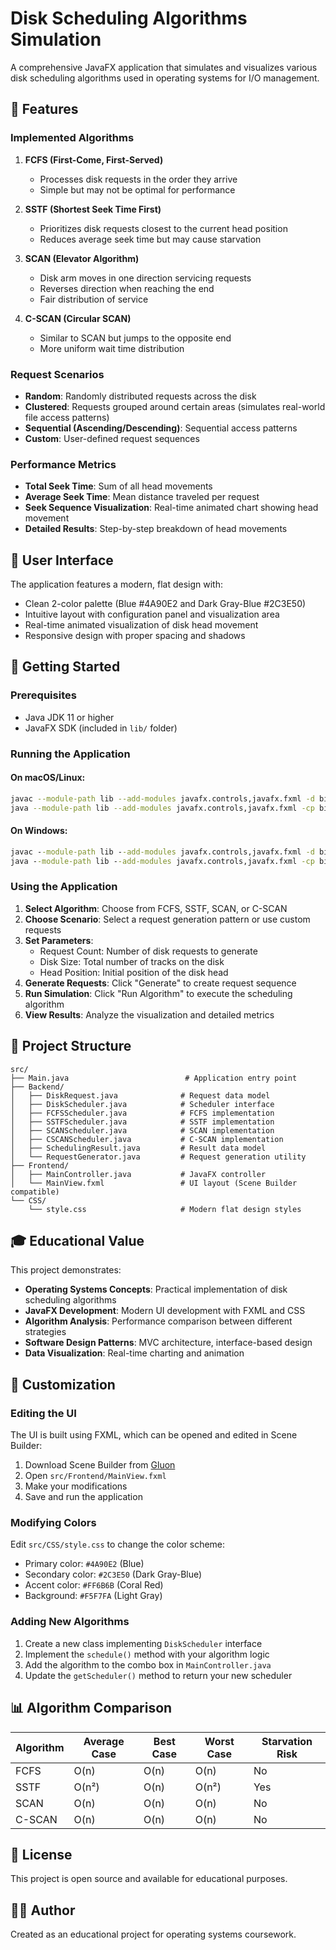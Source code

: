 # Disk Scheduling Algorithms Simulation

A comprehensive JavaFX application that simulates and visualizes various disk scheduling algorithms used in operating systems for I/O management.

## 🎯 Features

### Implemented Algorithms

1. **FCFS (First-Come, First-Served)**
   - Processes disk requests in the order they arrive
   - Simple but may not be optimal for performance

2. **SSTF (Shortest Seek Time First)**
   - Prioritizes disk requests closest to the current head position
   - Reduces average seek time but may cause starvation

3. **SCAN (Elevator Algorithm)**
   - Disk arm moves in one direction servicing requests
   - Reverses direction when reaching the end
   - Fair distribution of service

4. **C-SCAN (Circular SCAN)**
   - Similar to SCAN but jumps to the opposite end
   - More uniform wait time distribution

### Request Scenarios

- **Random**: Randomly distributed requests across the disk
- **Clustered**: Requests grouped around certain areas (simulates real-world file access patterns)
- **Sequential (Ascending/Descending)**: Sequential access patterns
- **Custom**: User-defined request sequences

### Performance Metrics

- **Total Seek Time**: Sum of all head movements
- **Average Seek Time**: Mean distance traveled per request
- **Seek Sequence Visualization**: Real-time animated chart showing head movement
- **Detailed Results**: Step-by-step breakdown of head movements

## 🎨 User Interface

The application features a modern, flat design with:
- Clean 2-color palette (Blue #4A90E2 and Dark Gray-Blue #2C3E50)
- Intuitive layout with configuration panel and visualization area
- Real-time animated visualization of disk head movement
- Responsive design with proper spacing and shadows

## 🚀 Getting Started

### Prerequisites

- Java JDK 11 or higher
- JavaFX SDK (included in `lib/` folder)

### Running the Application

#### On macOS/Linux:

```bash
javac --module-path lib --add-modules javafx.controls,javafx.fxml -d bin src/**/*.java src/*.java
java --module-path lib --add-modules javafx.controls,javafx.fxml -cp bin Main
```

#### On Windows:

```cmd
javac --module-path lib --add-modules javafx.controls,javafx.fxml -d bin src\**\*.java src\*.java
java --module-path lib --add-modules javafx.controls,javafx.fxml -cp bin Main
```

### Using the Application

1. **Select Algorithm**: Choose from FCFS, SSTF, SCAN, or C-SCAN
2. **Choose Scenario**: Select a request generation pattern or use custom requests
3. **Set Parameters**:
   - Request Count: Number of disk requests to generate
   - Disk Size: Total number of tracks on the disk
   - Head Position: Initial position of the disk head
4. **Generate Requests**: Click "Generate" to create request sequence
5. **Run Simulation**: Click "Run Algorithm" to execute the scheduling algorithm
6. **View Results**: Analyze the visualization and detailed metrics

## 📁 Project Structure

```
src/
├── Main.java                          # Application entry point
├── Backend/
│   ├── DiskRequest.java              # Request data model
│   ├── DiskScheduler.java            # Scheduler interface
│   ├── FCFSScheduler.java            # FCFS implementation
│   ├── SSTFScheduler.java            # SSTF implementation
│   ├── SCANScheduler.java            # SCAN implementation
│   ├── CSCANScheduler.java           # C-SCAN implementation
│   ├── SchedulingResult.java         # Result data model
│   └── RequestGenerator.java         # Request generation utility
├── Frontend/
│   ├── MainController.java           # JavaFX controller
│   └── MainView.fxml                 # UI layout (Scene Builder compatible)
└── CSS/
    └── style.css                     # Modern flat design styles
```

## 🎓 Educational Value

This project demonstrates:
- **Operating Systems Concepts**: Practical implementation of disk scheduling algorithms
- **JavaFX Development**: Modern UI development with FXML and CSS
- **Algorithm Analysis**: Performance comparison between different strategies
- **Software Design Patterns**: MVC architecture, interface-based design
- **Data Visualization**: Real-time charting and animation

## 🔧 Customization

### Editing the UI

The UI is built using FXML, which can be opened and edited in Scene Builder:
1. Download Scene Builder from [Gluon](https://gluonhq.com/products/scene-builder/)
2. Open `src/Frontend/MainView.fxml`
3. Make your modifications
4. Save and run the application

### Modifying Colors

Edit `src/CSS/style.css` to change the color scheme:
- Primary color: `#4A90E2` (Blue)
- Secondary color: `#2C3E50` (Dark Gray-Blue)
- Accent color: `#FF6B6B` (Coral Red)
- Background: `#F5F7FA` (Light Gray)

### Adding New Algorithms

1. Create a new class implementing `DiskScheduler` interface
2. Implement the `schedule()` method with your algorithm logic
3. Add the algorithm to the combo box in `MainController.java`
4. Update the `getScheduler()` method to return your new scheduler

## 📊 Algorithm Comparison

| Algorithm | Average Case | Best Case | Worst Case | Starvation Risk |
|-----------|--------------|-----------|------------|-----------------|
| FCFS      | O(n)         | O(n)      | O(n)       | No              |
| SSTF      | O(n²)        | O(n)      | O(n²)      | Yes             |
| SCAN      | O(n)         | O(n)      | O(n)       | No              |
| C-SCAN    | O(n)         | O(n)      | O(n)       | No              |

## 📝 License

This project is open source and available for educational purposes.

## 👨‍💻 Author

Created as an educational project for operating systems coursework.

